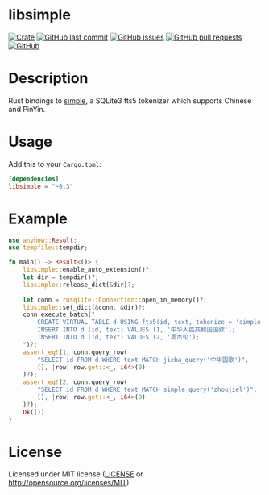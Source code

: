 # libsimple

[![Crate](https://img.shields.io/crates/v/libsimple.svg)](https://crates.io/crates/libsimple)
[![GitHub last commit](https://img.shields.io/github/last-commit/xuxiaocheng0201/libsimple)](https://github.com/xuxiaocheng0201/libsimple/commits/master)
[![GitHub issues](https://img.shields.io/github/issues-raw/xuxiaocheng0201/libsimple)](https://github.com/xuxiaocheng0201/libsimple/issues)
[![GitHub pull requests](https://img.shields.io/github/issues-pr/xuxiaocheng0201/libsimple)](https://github.com/xuxiaocheng0201/libsimple/pulls)
[![GitHub](https://img.shields.io/github/license/xuxiaocheng0201/libsimple)](https://github.com/xuxiaocheng0201/libsimple/blob/master/LICENSE)

# Description

Rust bindings to [simple](https://github.com/wangfenjin/simple),
a SQLite3 fts5 tokenizer which supports Chinese and PinYin.


# Usage

Add this to your `Cargo.toml`:

```toml
[dependencies]
libsimple = "~0.3"
```


# Example

```rust
use anyhow::Result;
use tempfile::tempdir;

fn main() -> Result<()> {
    libsimple::enable_auto_extension()?;
    let dir = tempdir()?;
    libsimple::release_dict(&dir)?;
    
    let conn = rusqlite::Connection::open_in_memory()?;
    libsimple::set_dict(&conn, &dir)?;
    conn.execute_batch("
        CREATE VIRTUAL TABLE d USING fts5(id, text, tokenize = 'simple');
        INSERT INTO d (id, text) VALUES (1, '中华人民共和国国歌');
        INSERT INTO d (id, text) VALUES (2, '周杰伦');
    ")?;
    assert_eq!(1, conn.query_row(
        "SELECT id FROM d WHERE text MATCH jieba_query('中华国歌')",
        [], |row| row.get::<_, i64>(0)
    )?);
    assert_eq!(2, conn.query_row(
        "SELECT id FROM d WHERE text MATCH simple_query('zhoujiel')",
        [], |row| row.get::<_, i64>(0)
    )?);
    Ok(())
}
```


# License

Licensed under MIT license ([LICENSE](LICENSE) or <http://opensource.org/licenses/MIT>)
